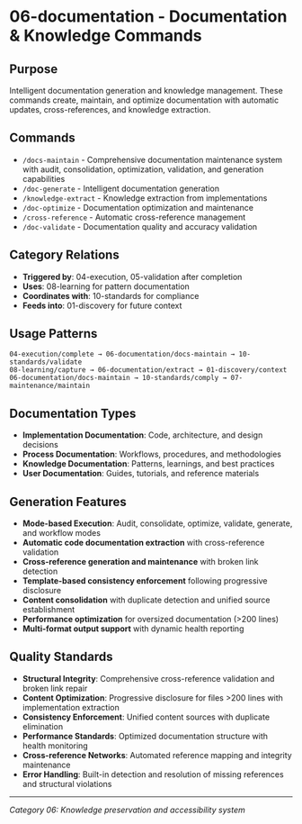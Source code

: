# 06-documentation - Documentation & Knowledge Commands

## Purpose
Intelligent documentation generation and knowledge management. These commands create, maintain, and optimize documentation with automatic updates, cross-references, and knowledge extraction.

## Commands
- `/docs-maintain` - Comprehensive documentation maintenance system with audit, consolidation, optimization, validation, and generation capabilities
- `/doc-generate` - Intelligent documentation generation
- `/knowledge-extract` - Knowledge extraction from implementations
- `/doc-optimize` - Documentation optimization and maintenance  
- `/cross-reference` - Automatic cross-reference management
- `/doc-validate` - Documentation quality and accuracy validation

## Category Relations
- **Triggered by**: 04-execution, 05-validation after completion
- **Uses**: 08-learning for pattern documentation
- **Coordinates with**: 10-standards for compliance
- **Feeds into**: 01-discovery for future context

## Usage Patterns
```
04-execution/complete → 06-documentation/docs-maintain → 10-standards/validate
08-learning/capture → 06-documentation/extract → 01-discovery/context
06-documentation/docs-maintain → 10-standards/comply → 07-maintenance/maintain
```

## Documentation Types
- **Implementation Documentation**: Code, architecture, and design decisions
- **Process Documentation**: Workflows, procedures, and methodologies
- **Knowledge Documentation**: Patterns, learnings, and best practices
- **User Documentation**: Guides, tutorials, and reference materials

## Generation Features
- **Mode-based Execution**: Audit, consolidate, optimize, validate, generate, and workflow modes
- **Automatic code documentation extraction** with cross-reference validation
- **Cross-reference generation and maintenance** with broken link detection
- **Template-based consistency enforcement** following progressive disclosure
- **Content consolidation** with duplicate detection and unified source establishment
- **Performance optimization** for oversized documentation (>200 lines)
- **Multi-format output support** with dynamic health reporting

## Quality Standards
- **Structural Integrity**: Comprehensive cross-reference validation and broken link repair
- **Content Optimization**: Progressive disclosure for files >200 lines with implementation extraction
- **Consistency Enforcement**: Unified content sources with duplicate elimination
- **Performance Standards**: Optimized documentation structure with health monitoring
- **Cross-reference Networks**: Automated reference mapping and integrity maintenance
- **Error Handling**: Built-in detection and resolution of missing references and structural violations

---
*Category 06: Knowledge preservation and accessibility system*